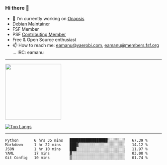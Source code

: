 ### Hi there 👋


- 🔭 I’m currently working on [Onapsis](http://onapsis.com)
- [Debian Maintainer](https://qa.debian.org/developer.php?login=eamanu%40yaerobi.com)
- FSF Member
- PSF [Contributing Member](https://www.python.org/psf/membership/#what-membership-classes-are-there)
- Free & Open Source enthusiast 
- 📫 How to reach me: eamanu@yaerobi.com, eamanu@members.fsf.org ... IRC: eamanu

---

<img height="180em" src="https://github-readme-stats.vercel.app/api?theme=dark&username=eamanu&show_icons=true&hide_border=true&&count_private=true&include_all_commits=true" />

[![Top Langs](https://github-readme-stats.vercel.app/api/top-langs/?theme=dark&username=eamanu&layout=compact)](https://github.com/anuraghazra/github-readme-stats)

---

<!--START_SECTION:waka-->
```text
Python       6 hrs 35 mins   █████████████████░░░░░░░░   67.39 % 
Markdown     1 hr 22 mins    ███▓░░░░░░░░░░░░░░░░░░░░░   14.12 % 
JSON         1 hr 10 mins    ███░░░░░░░░░░░░░░░░░░░░░░   11.97 % 
YAML         17 mins         ▓░░░░░░░░░░░░░░░░░░░░░░░░   03.00 % 
Git Config   10 mins         ▒░░░░░░░░░░░░░░░░░░░░░░░░   01.74 % 
```
<!--END_SECTION:waka-->
